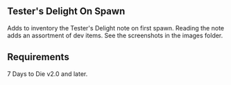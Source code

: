 ## Tester's Delight On Spawn

Adds to inventory the Tester's Delight note on first spawn. Reading the note adds an assortment of dev items. See the screenshots in the images folder.

## Requirements
7 Days to Die v2.0 and later.